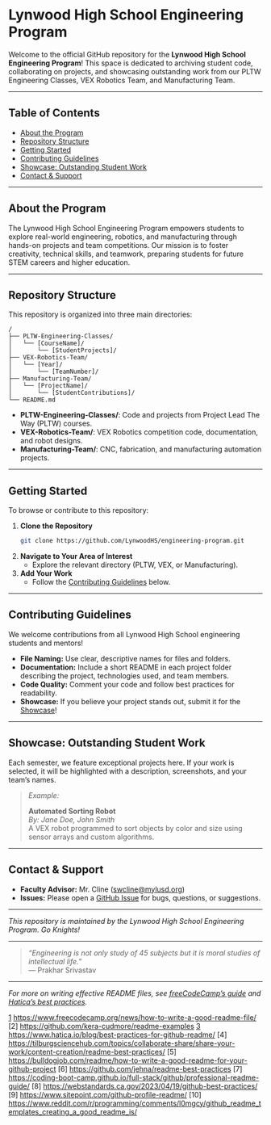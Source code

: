 # Lynwood High School Engineering Program

Welcome to the official GitHub repository for the **Lynwood High School Engineering Program**! This space is dedicated to archiving student code, collaborating on projects, and showcasing outstanding work from our PLTW Engineering Classes, VEX Robotics Team, and Manufacturing Team.

---

## Table of Contents

- [About the Program](#about-the-program)
- [Repository Structure](#repository-structure)
- [Getting Started](#getting-started)
- [Contributing Guidelines](#contributing-guidelines)
- [Showcase: Outstanding Student Work](#showcase-outstanding-student-work)
- [Contact & Support](#contact--support)

---

## About the Program

The Lynwood High School Engineering Program empowers students to explore real-world engineering, robotics, and manufacturing through hands-on projects and team competitions. Our mission is to foster creativity, technical skills, and teamwork, preparing students for future STEM careers and higher education.

---

## Repository Structure

This repository is organized into three main directories:

```
/
├── PLTW-Engineering-Classes/
│   └── [CourseName]/
│       └── [StudentProjects]/
├── VEX-Robotics-Team/
│   └── [Year]/
│       └── [TeamNumber]/
├── Manufacturing-Team/
│   └── [ProjectName]/
│       └── [StudentContributions]/
└── README.md
```

- **PLTW-Engineering-Classes/**: Code and projects from Project Lead The Way (PLTW) courses.
- **VEX-Robotics-Team/**: VEX Robotics competition code, documentation, and robot designs.
- **Manufacturing-Team/**: CNC, fabrication, and manufacturing automation projects.

---

## Getting Started

To browse or contribute to this repository:

1. **Clone the Repository**
   ```bash
   git clone https://github.com/LynwoodHS/engineering-program.git
   ```
2. **Navigate to Your Area of Interest**
   - Explore the relevant directory (PLTW, VEX, or Manufacturing).
3. **Add Your Work**
   - Follow the [Contributing Guidelines](#contributing-guidelines) below.

---

## Contributing Guidelines

We welcome contributions from all Lynwood High School engineering students and mentors!

- **File Naming:** Use clear, descriptive names for files and folders.
- **Documentation:** Include a short README in each project folder describing the project, technologies used, and team members.
- **Code Quality:** Comment your code and follow best practices for readability.
- **Showcase:** If you believe your project stands out, submit it for the [Showcase](#showcase-outstanding-student-work)!

---

## Showcase: Outstanding Student Work

Each semester, we feature exceptional projects here. If your work is selected, it will be highlighted with a description, screenshots, and your team’s names.

> *Example:*
>
> **Automated Sorting Robot**  
> *By: Jane Doe, John Smith*  
> A VEX robot programmed to sort objects by color and size using sensor arrays and custom algorithms.

---

## Contact & Support

- **Faculty Advisor:** Mr. Cline (swcline@mylusd.org)
- **Issues:** Please open a [GitHub Issue](../../issues) for bugs, questions, or suggestions.

---

*This repository is maintained by the Lynwood High School Engineering Program. Go Knights!*

---

> _“Engineering is not only study of 45 subjects but it is moral studies of intellectual life.”_  
> — Prakhar Srivastav

---

*For more on writing effective README files, see [freeCodeCamp’s guide][1] and [Hatica’s best practices][3].*

[1]: https://www.freecodecamp.org/news/how-to-write-a-good-readme-file/
[3]: https://www.hatica.io/blog/best-practices-for-github-readme/

[1] https://www.freecodecamp.org/news/how-to-write-a-good-readme-file/
[2] https://github.com/kera-cudmore/readme-examples
[3] https://www.hatica.io/blog/best-practices-for-github-readme/
[4] https://tilburgsciencehub.com/topics/collaborate-share/share-your-work/content-creation/readme-best-practices/
[5] https://bulldogjob.com/readme/how-to-write-a-good-readme-for-your-github-project
[6] https://github.com/jehna/readme-best-practices
[7] https://coding-boot-camp.github.io/full-stack/github/professional-readme-guide/
[8] https://webstandards.ca.gov/2023/04/19/github-best-practices/
[9] https://www.sitepoint.com/github-profile-readme/
[10] https://www.reddit.com/r/programming/comments/l0mgcy/github_readme_templates_creating_a_good_readme_is/